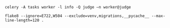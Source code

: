 ```shell script
celery -A tasks worker -l info -Q judge –n worker@judge
```

```shell script
flake8 --ignore=E722,W504 --exclude=venv,migrations,__pycache__ --max-line-length=120 .
```